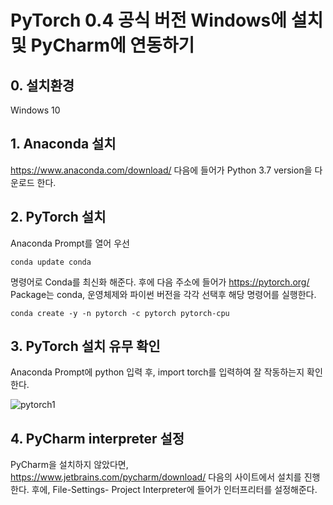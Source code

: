 # PyTorch 0.4 공식 버전 Windows에 설치 및 PyCharm에 연동하기

## 0. 설치환경
Windows 10

## 1. Anaconda 설치 
https://www.anaconda.com/download/
다음에 들어가 Python 3.7 version을 다운로드 한다.

## 2. PyTorch 설치
Anaconda Prompt를 열어 우선 

    conda update conda
    
명령어로 Conda를 최신화 해준다.
후에 다음 주소에 들어가 https://pytorch.org/
Package는 conda, 운영체제와 파이썬 버전을 각각 선택후 해당 명령어를 실행한다.

    conda create -y -n pytorch -c pytorch pytorch-cpu
    
## 3. PyTorch 설치 유무 확인
Anaconda Prompt에 python 입력 후, import torch를 입력하여 잘 작동하는지 확인한다.

![pytorch1](https://user-images.githubusercontent.com/44438752/51816670-06f76600-230b-11e9-8c18-6ad6909271ca.JPG)

## 4. PyCharm interpreter 설정
PyCharm을 설치하지 않았다면, https://www.jetbrains.com/pycharm/download/
다음의 사이트에서 설치를 진행한다. 후에, File-Settings- Project Interpreter에 들어가 인터프리터를 설정해준다.

